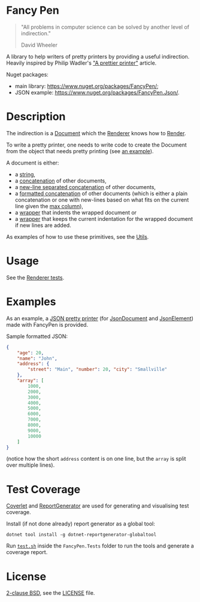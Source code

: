 # Fancy Pen

> "All problems in computer science can be solved by another level of indirection."
> 
> David Wheeler

A library to help writers of pretty printers by providing a useful indirection. Heavily inspired by
Philip Wadler's ["A prettier printer"](http://homepages.inf.ed.ac.uk/wadler/papers/prettier/prettier.pdf) article.

Nuget packages: 
 * main library: https://www.nuget.org/packages/FancyPen/;
 * JSON example: https://www.nuget.org/packages/FancyPen.Json/.

# Description

The indirection is a [Document](https://github.com/mbrezu/FancyPen/blob/8bf9a226c32a32112101f88fed373603c8c0954d/FancyPen/Document.cs) which the [Renderer](https://github.com/mbrezu/FancyPen/blob/master/FancyPen/Renderer.cs) knows how to [Render](https://github.com/mbrezu/FancyPen/blob/master/FancyPen/Renderer.cs#L20).

To write a pretty printer, one needs to write code to create the Document from the
object that needs pretty printing (see [an example](https://github.com/mbrezu/FancyPen/blob/master/FancyPen.Json/PrettyPrinter.cs)).

A document is either:

 * a [string](https://github.com/mbrezu/FancyPen/blob/8bf9a226c32a32112101f88fed373603c8c0954d/FancyPen/Document.cs#L28),
 * a [concatenation](https://github.com/mbrezu/FancyPen/blob/8bf9a226c32a32112101f88fed373603c8c0954d/FancyPen/Document.cs#L30) of other documents,
 * a [new-line separated concatenation](https://github.com/mbrezu/FancyPen/blob/8bf9a226c32a32112101f88fed373603c8c0954d/FancyPen/Document.cs#L32) of other documents,
 * a [formatted concatenation](https://github.com/mbrezu/FancyPen/blob/8bf9a226c32a32112101f88fed373603c8c0954d/FancyPen/Document.cs#L36) of other documents (which is either a plain concatenation or one with new-lines based on what fits on the current line given the [max column](https://github.com/mbrezu/FancyPen/blob/8bf9a226c32a32112101f88fed373603c8c0954d/FancyPen/Renderer.cs#L15)),
 * a [wrapper](https://github.com/mbrezu/FancyPen/blob/8bf9a226c32a32112101f88fed373603c8c0954d/FancyPen/Document.cs#L34) that indents the wrapped document or
 * a [wrapper](https://github.com/mbrezu/FancyPen/blob/8bf9a226c32a32112101f88fed373603c8c0954d/FancyPen/Document.cs#L38) that keeps the current indentation for the wrapped document if new lines are added.

As examples of how to use these primitives, see the [Utils](https://github.com/mbrezu/FancyPen/blob/master/FancyPen/Utils.cs).

# Usage

See the [Renderer tests](https://github.com/mbrezu/FancyPen/blob/master/FancyPen.Tests/RenderTests.cs).

# Examples

As an example, a [JSON pretty printer](https://github.com/mbrezu/FancyPen/blob/master/FancyPen.Json/PrettyPrinter.cs) (for [JsonDocument](https://docs.microsoft.com/en-us/dotnet/api/system.text.json.jsondocument?view=net-5.0) and [JsonElement](https://docs.microsoft.com/en-us/dotnet/api/system.text.json.jsonelement)) made with FancyPen is provided.

Sample formatted JSON:

```json
{
    "age": 20,
    "name": "John",
    "address": {
        "street": "Main", "number": 20, "city": "Smallville"
    },
    "array": [
        1000,
        2000,
        3000,
        4000,
        5000,
        6000,
        7000,
        8000,
        9000,
        10000
    ]
}
```

(notice how the short `address` content is on one line, but the `array` is split over multiple lines).

# Test Coverage

[Coverlet](https://github.com/coverlet-coverage/coverlet#Quick-Start) and 
[ReportGenerator](https://github.com/danielpalme/ReportGenerator) are used for generating and
visualising test coverage.

Install (if not done already) report generator as a global tool:
```
dotnet tool install -g dotnet-reportgenerator-globaltool
```

Run [`test.sh`](FancyPen.Tests/test.sh) inside the `FancyPen.Tests` folder to run the tools and generate a coverage report.

# License

[2-clause BSD](https://en.wikipedia.org/wiki/BSD_licenses#2-clause_license_.28.22Simplified_BSD_License.22_or_.22FreeBSD_License.22.29), see the [LICENSE](./LICENSE) file.

